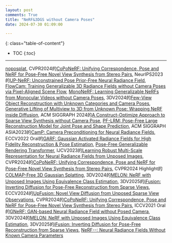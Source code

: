```yaml
---
layout: post
comments: True
title: "NeRF&3DGS without Camera Poses"
date: 2024-07-30 01:09:00

---
```


<!--more-->

{: class="table-of-content"}
* TOC
{:toc}

---

[noposplat](https://noposplat.github.io/), CVPR2024的[CoPoNeRF: Unifying Correspondence, Pose and NeRF for Pose-Free Novel View Synthesis from Stereo Pairs](https://cvlab-kaist.github.io/CoPoNeRF/), NeurIPS2023的[UP-NeRF: Unconstrained Pose Prior-Free Neural Radiance Field](https://github.com/mlvlab/UP-NeRF), [FlowCam: Training Generalizable 3D Radiance Fields without Camera Poses via Pixel-Aligned Scene Flow](https://cameronosmith.github.io/flowcam/), [MonoNeRF: Learning Generalizable NeRFs from Monocular Videos without Camera Poses](https://oasisyang.github.io/mononerf/), 3DV2024的[Few-View Object Reconstruction
with Unknown Categories and Camera Poses](https://ut-austin-rpl.github.io/FORGE/), [Generative Lifting of Multiview to 3D from Unknown Pose: Wrapping NeRF inside Diffusion](https://arxiv.org/pdf/2406.06972), ACM SIGGRAPH 2024的[A Construct-Optimize Approach to Sparse View Synthesis without Camera Pose](https://raymondjiangkw.github.io/cogs.github.io/), [PF-LRM: Pose-Free Large Reconstruction Model for Joint Pose and Shape Prediction](https://totoro97.github.io/pf-lrm/), ACM SIGGRAPH ASIA2023的[CamP: Camera Preconditioning for Neural Radiance Fields](https://camp-nerf.github.io/), ECCV2022 Oral的[GARF: Gaussian Activated Radiance Fields for High Fidelity Reconstruction & Pose Estimation](https://github.com/sfchng/Gaussian-Activated-Radiance-Fields?tab=readme-ov-file), [Pose-Free Generalizable Rendering Transformer](https://github.com/Mia-Cong/PF-GRT?tab=readme-ov-file), IJCV2023的[Learning Robust Multi-Scale Representation for Neural Radiance Fields from Unposed Images](https://arxiv.org/pdf/2311.04521), CVPR2024的[CoPoNeRF: Unifying Correspondence, Pose and NeRF for Pose-Free Novel View Synthesis from Stereo Pairs](https://cvlab-kaist.github.io/CoPoNeRF/), CVPR2024 Highlight的[COLMAP-Free 3D Gaussian Splatting](https://oasisyang.github.io/colmap-free-3dgs/), 3DV2024的[MELON: NeRF with Unposed Images Using Equivalence Class Estimation](https://melon-nerf.github.io/), 3DV2025的[iFusion: Inverting Diffusion for Pose-Free Reconstruction from Sparse Views](https://chinhsuanwu.github.io/ifusion/), ECCV2024的[UpFusion: Novel View Diffusion from Unposed Sparse View Observations](https://upfusion3d.github.io/), CVPR2024的[CoPoNeRF: Unifying Correspondence, Pose and NeRF for Pose-Free Novel View Synthesis from Stereo Pairs](https://cvlab-kaist.github.io/CoPoNeRF/), ICCV2021 Oral的[GNeRF: GAN-based Neural Radiance Field without Posed Camera](https://github.com/quan-meng/gnerf), 3DV2024的[MELON: NeRF with Unposed Images Using Equivalence Class Estimation](https://melon-nerf.github.io/), 3DV2025的[iFusion: Inverting Diffusion for Pose-Free Reconstruction from Sparse Views](https://chinhsuanwu.github.io/ifusion/), [NeRF--: Neural Radiance Fields Without Known Camera Parameters](https://nerfmm.active.vision/)
